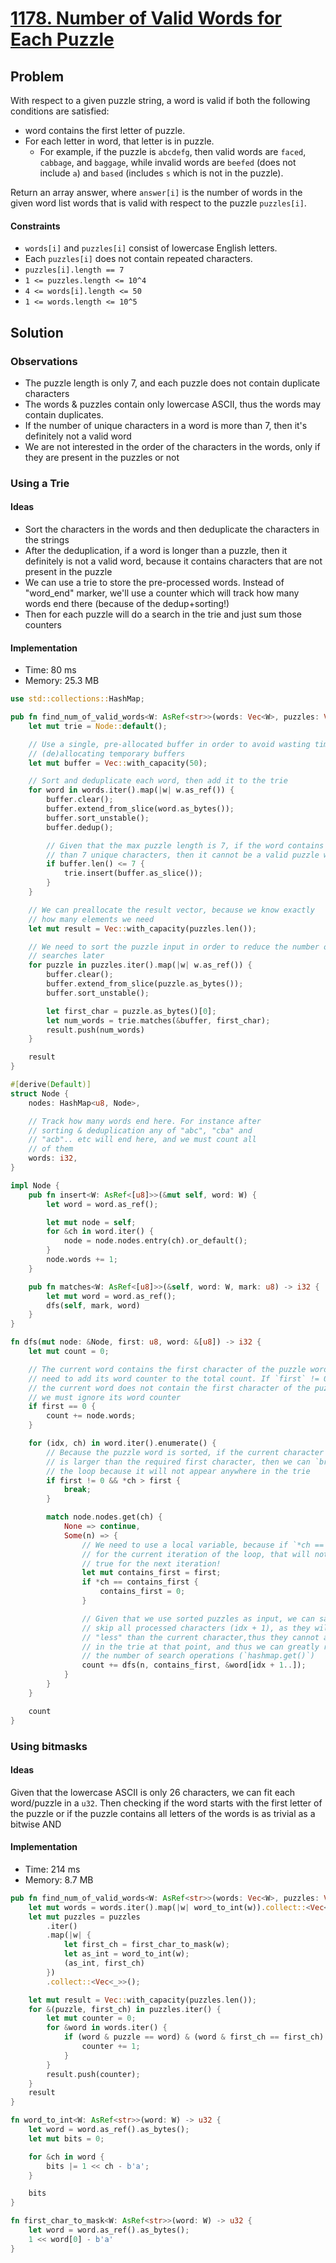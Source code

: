 # [1178. Number of Valid Words for Each Puzzle](https://leetcode.com/problems/number-of-valid-words-for-each-puzzle/)

## Problem

With respect to a given puzzle string, a word is valid if both the following
conditions are satisfied:

* word contains the first letter of puzzle.
* For each letter in word, that letter is in puzzle.
    * For example, if the puzzle is `abcdefg`, then valid words are `faced`,
      `cabbage`, and `baggage`, while invalid words are `beefed` (does not
      include `a`) and `based` (includes `s` which is not in the puzzle).

Return an array answer, where `answer[i]` is the number of words in the given
word list words that is valid with respect to the puzzle `puzzles[i]`.

#### Constraints

* `words[i]` and `puzzles[i]` consist of lowercase English letters.
* Each `puzzles[i]` does not contain repeated characters.
* `puzzles[i].length == 7`
* `1 <= puzzles.length <= 10^4`
* `4 <= words[i].length <= 50`
* `1 <= words.length <= 10^5`

## Solution

### Observations

* The puzzle length is only 7, and each puzzle does not contain duplicate
  characters
* The words & puzzles contain only lowercase ASCII, thus the words may contain
  duplicates.
* If the number of unique characters in a word is more than 7, then it's
  definitely not a valid word
* We are not interested in the order of the characters in the words, only if
  they are present in the puzzles or not

### Using a Trie

#### Ideas

* Sort the characters in the words and then deduplicate the characters in the
  strings
* After the deduplication, if a word is longer than a puzzle, then it definitely
  is not a valid word, because it contains characters that are not present in
  the puzzle
* We can use a trie to store the pre-processed words. Instead of "word_end"
  marker, we'll use a counter which will track how many words end there (because
  of the dedup+sorting!)
* Then for each puzzle will do a search in the trie and just sum those counters

#### Implementation

* Time: 80 ms
* Memory: 25.3 MB

```rust
use std::collections::HashMap;

pub fn find_num_of_valid_words<W: AsRef<str>>(words: Vec<W>, puzzles: Vec<W>) -> Vec<i32> {
    let mut trie = Node::default();

    // Use a single, pre-allocated buffer in order to avoid wasting time in
    // (de)allocating temporary buffers
    let mut buffer = Vec::with_capacity(50);

    // Sort and deduplicate each word, then add it to the trie
    for word in words.iter().map(|w| w.as_ref()) {
        buffer.clear();
        buffer.extend_from_slice(word.as_bytes());
        buffer.sort_unstable();
        buffer.dedup();

        // Given that the max puzzle length is 7, if the word contains more
        // than 7 unique characters, then it cannot be a valid puzzle word
        if buffer.len() <= 7 {
            trie.insert(buffer.as_slice());
        }
    }

    // We can preallocate the result vector, because we know exactly
    // how many elements we need
    let mut result = Vec::with_capacity(puzzles.len());

    // We need to sort the puzzle input in order to reduce the number of
    // searches later
    for puzzle in puzzles.iter().map(|w| w.as_ref()) {
        buffer.clear();
        buffer.extend_from_slice(puzzle.as_bytes());
        buffer.sort_unstable();

        let first_char = puzzle.as_bytes()[0];
        let num_words = trie.matches(&buffer, first_char);
        result.push(num_words)
    }

    result
}

#[derive(Default)]
struct Node {
    nodes: HashMap<u8, Node>,

    // Track how many words end here. For instance after
    // sorting & deduplication any of "abc", "cba" and
    // "acb".. etc will end here, and we must count all
    // of them
    words: i32,
}

impl Node {
    pub fn insert<W: AsRef<[u8]>>(&mut self, word: W) {
        let word = word.as_ref();

        let mut node = self;
        for &ch in word.iter() {
            node = node.nodes.entry(ch).or_default();
        }
        node.words += 1;
    }

    pub fn matches<W: AsRef<[u8]>>(&self, word: W, mark: u8) -> i32 {
        let mut word = word.as_ref();
        dfs(self, mark, word)
    }
}

fn dfs(mut node: &Node, first: u8, word: &[u8]) -> i32 {
    let mut count = 0;

    // The current word contains the first character of the puzzle word, so we
    // need to add its word counter to the total count. If `first` != 0, then
    // the current word does not contain the first character of the puzzle, thus
    // we must ignore its word counter
    if first == 0 {
        count += node.words;
    }

    for (idx, ch) in word.iter().enumerate() {
        // Because the puzzle word is sorted, if the current character (i.e. `ch`)
        // is larger than the required first character, then we can `break` out of
        // the loop because it will not appear anywhere in the trie
        if first != 0 && *ch > first {
            break;
        }

        match node.nodes.get(ch) {
            None => continue,
            Some(n) => {
                // We need to use a local variable, because if `*ch == first`
                // for the current iteration of the loop, that will not be
                // true for the next iteration!
                let mut contains_first = first;
                if *ch == contains_first {
                    contains_first = 0;
                }

                // Given that we use sorted puzzles as input, we can safely
                // skip all processed characters (idx + 1), as they will be
                // "less" than the current character,thus they cannot appear
                // in the trie at that point, and thus we can greatly reduce
                // the number of search operations (`hashmap.get()`)
                count += dfs(n, contains_first, &word[idx + 1..]);
            }
        }
    }

    count
}
```

### Using bitmasks

#### Ideas

Given that the lowercase ASCII is only 26 characters, we can fit each
word/puzzle in a `u32`. Then checking if the word starts with the first letter
of the puzzle or if the puzzle contains all letters of the words is as trivial
as a bitwise AND

#### Implementation

* Time: 214 ms
* Memory: 8.7 MB

```rust
pub fn find_num_of_valid_words<W: AsRef<str>>(words: Vec<W>, puzzles: Vec<W>) -> Vec<i32> {
    let mut words = words.iter().map(|w| word_to_int(w)).collect::<Vec<_>>();
    let mut puzzles = puzzles
        .iter()
        .map(|w| {
            let first_ch = first_char_to_mask(w);
            let as_int = word_to_int(w);
            (as_int, first_ch)
        })
        .collect::<Vec<_>>();

    let mut result = Vec::with_capacity(puzzles.len());
    for &(puzzle, first_ch) in puzzles.iter() {
        let mut counter = 0;
        for &word in words.iter() {
            if (word & puzzle == word) & (word & first_ch == first_ch) {
                counter += 1;
            }
        }
        result.push(counter);
    }
    result
}

fn word_to_int<W: AsRef<str>>(word: W) -> u32 {
    let word = word.as_ref().as_bytes();
    let mut bits = 0;

    for &ch in word {
        bits |= 1 << ch - b'a';
    }

    bits
}

fn first_char_to_mask<W: AsRef<str>>(word: W) -> u32 {
    let word = word.as_ref().as_bytes();
    1 << word[0] - b'a'
}
```
